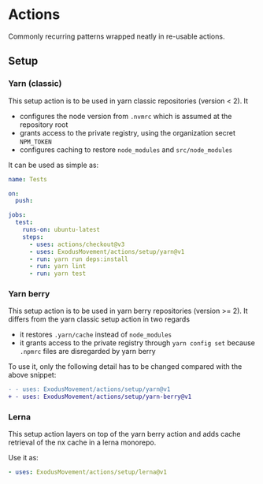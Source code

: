 # Actions

Commonly recurring patterns wrapped neatly in re-usable actions.

## Setup

### Yarn (classic)

This setup action is to be used in yarn classic repositories (version < 2). It

- configures the node version from `.nvmrc` which is assumed at the repository root
- grants access to the private registry, using the organization secret `NPM_TOKEN`
- configures caching to restore `node_modules` and `src/node_modules`

It can be used as simple as:

```yml
name: Tests

on:
  push:

jobs:
  test:
    runs-on: ubuntu-latest
    steps:
      - uses: actions/checkout@v3
      - uses: ExodusMovement/actions/setup/yarn@v1
      - run: yarn run deps:install
      - run: yarn lint
      - run: yarn test
```

### Yarn berry

This setup action is to be used in yarn berry repositories (version >= 2).
It differs from the yarn classic setup action in two regards

- it restores `.yarn/cache` instead of `node_modules`
- it grants access to the private registry through `yarn config set` because `.npmrc` files are disregarded by yarn berry

To use it, only the following detail has to be changed compared with the above snippet:

```diff
- - uses: ExodusMovement/actions/setup/yarn@v1
+ - uses: ExodusMovement/actions/setup/yarn-berry@v1
```

### Lerna

This setup action layers on top of the yarn berry action and adds cache retrieval of the nx cache in a lerna monorepo.

Use it as:

```yaml
- uses: ExodusMovement/actions/setup/lerna@v1
```
